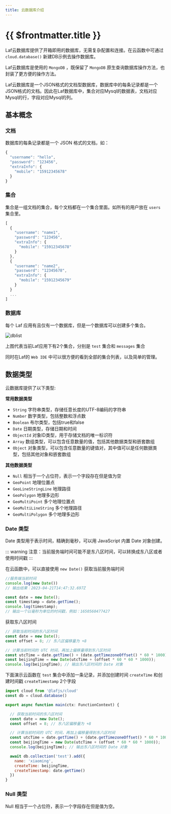 ```yaml
---
title: 云数据库介绍
---
```


# {{ $frontmatter.title }}

Laf云数据库提供了开箱即用的数据库，无需复杂配置和连接。在云函数中可通过 `cloud.database()` 新建DB示例去操作数据库。

Laf云数据库是使用的 `MongoDB` ，既保留了 `MongoDB` 原生查询数据库操作方法，也封装了更方便的操作方法。

Laf云数据库是一个JSON格式的文档型数据库，数据库中的每条记录都是一个JSON格式的文档。因此在Laf数据库中，集合对应Mysql的数据表，文档对应Mysql的行，字段对应Mysql的列。

## 基本概念

### 文档

数据库的每条记录都是一个 JSON 格式的文档，如：

```js
{
  "username": "hello",
  "password": "123456",
  "extraInfo": {
    "mobile": "15912345678"
  }
}
```

### 集合

集合是一组文档的集合，每个文档都在一个集合里面。如所有的用户放在 `users` 集合里。

```js
[
  {
    "username": "name1",
    "password": "123456",
    "extraInfo": {
      "mobile": "15912345678"
    }
  },
  {
    "username": "name2",
    "password": "12345678",
    "extraInfo": {
      "mobile": "15912345679"
    }
  }
  ...
]
```

### 数据库

每个 Laf 应用有且仅有一个数据库，但是一个数据库可以创建多个集合。

![dblist](/doc-images/dblist.jpg)

上图代表当前Laf应用下有2个集合，分别是 `test` 集合和 `messages` 集合

同时在Laf的 `Web IDE` 中可以很方便的看到全部的集合列表，以及简单的管理。

## 数据类型

云数据库提供了以下类型:

__常用数据类型__

- `String` 字符串类型，存储任意长度的UTF-8编码的字符串
- `Number` 数字类型，包括整数和浮点数
- `Boolean` 布尔类型，包括true和false
- `Date` 日期类型，存储日期和时间
- `ObjectId` 对象ID类型，用于存储文档的唯一标识符
- `Array` 数组类型，可以包含任意数量的值，包括其他数据类型和嵌套数组
- `Object` 对象类型，可以包含任意数量的键值对，其中值可以是任何数据类型，包括其他对象和嵌套数组

__其他数据类型__

- `Null` 相当于一个占位符，表示一个字段存在但是值为空
- `GeoPoint` 地理位置点
- `GeoLineStringLine` 地理路径
- `GeoPolygon` 地理多边形
- `GeoMultiPoint` 多个地理位置点
- `GeoMultiLineString` 多个地理路径
- `GeoMultiPolygon` 多个地理多边形

### Date 类型

Date 类型用于表示时间，精确到毫秒，可以用 JavaScript 内置 Date 对象创建。

::: warning
注意：当前服务端时间可能不是东八区时间，可以转换成东八区或者使用时间戳
:::

在云函数中，可以直接使用 `new Date()` 获取当前服务端时间

```js
//服务端当前时间
console.log(new Date())
// 输出结果：2023-04-21T14:47:32.697Z

const date = new Date();
const timestamp = date.getTime();
console.log(timestamp); 
// 输出一个以毫秒为单位的时间戳，例如：1650560477427
```

获取东八区时间

```js
// 获取当前时间的东八区时间
const date = new Date();
const offset = 8; // 东八区偏移量为 +8

// 计算当前时间的 UTC 时间，再加上偏移量得到东八区时间
const utcTime = date.getTime() + (date.getTimezoneOffset() * 60 * 1000);
const beijingTime = new Date(utcTime + (offset * 60 * 60 * 1000));
console.log(beijingTime); // 输出东八区时间的 Date 对象
```

下面演示云函数在 `test` 集合中添加一条记录，并添加创建时间 `createTime` 和创建时间戳 `createTimestamp` 2个字段

```js
import cloud from '@lafjs/cloud'
const db = cloud.database()

export async function main(ctx: FunctionContext) {

  // 获取当前时间的东八区时间
  const date = new Date();
  const offset = 8; // 东八区偏移量为 +8

  // 计算当前时间的 UTC 时间，再加上偏移量得到东八区时间
  const utcTime = date.getTime() + (date.getTimezoneOffset() * 60 * 1000);
  const beijingTime = new Date(utcTime + (offset * 60 * 60 * 1000));
  console.log(beijingTime); // 输出东八区时间的 Date 对象

  await db.collection('test').add({
    name: 'xiaoming',
    createTime: beijingTime,
    createTimestamp: date.getTime()
  })
}
```

### Null 类型

Null 相当于一个占位符，表示一个字段存在但是值为空。

